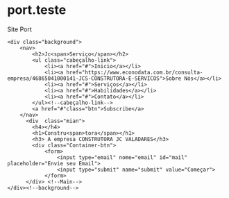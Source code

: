 # port.teste
Site Port
<!DOCTYPE html>
<html lang="PT-BR">
<head>
    <meta charset="UTF-8">
    <meta name="viewport" content="width=device-width, initial-scale=1.0">
     <link rel="stylesheet" href="style.css">
     <link rel="preconnect" href="https://fonts.gstatic.com">
     <link href="https://fonts.googleapis.com/css2?family=Josefin+Sans:ital,wght@0,100;0,200;0,300;0,400;0,500;0,600;0,700;1,100;1,200;1,300;1,400;1,500;1,600;1,700&display=swap" 
     rel="stylesheet">
     <link rel="stylesheet" href="https://cdnjs.cloudflare.com/ajax/libs/font-awesome/5.15.3/css/all.min.css" integrity="sha512-iBBXm8fW90+nuLcSKlbmrPcLa0OT92xO1BIsZ+ywDWZCvqsWgccV3gFoRBv0z+8dLJgyAHIhR35VZc2oM/gI1w=="
     crossorigin="anonymous" referrerpolicy="no-referrer" />
    <title>Portfolio website</title>
</head>
<body>
      <!---Cabeçalho-Main-->

    <div class="background">
        <nav>
            <h2>Jc<span>Serviço</span></h2>
            <ul class="cabeçalho-link">
                <li><a href="#">Inicio</a></li>
                <li><a href="https://www.econodata.com.br/consulta-empresa/46865041000141-JCS-CONSTRUTORA-E-SERVICOS">Sobre Nós</a></li>
                <li><a href="#">Serviços</a></li>
                <li><a href="#">Habilidades</a></li>
                <li><a href="#">Contato</a></li>
            </ul><!--cabeçalho-link-->
            <a href="#"class="btn">Subscribe</a>
        </nav>
          <div  class="mian">
            <h4></h4>
            <h1>Constru<span>tora</span></h1>
            <h3> A empresa CONSTRUTORA JC VALADARES</h3>
            <div class="Container-btn">
                <form>
                    <input type="email" nome="email" id="mail" placeholder="Envie seu Email">
                    <input type="submit" name="submit" value="Começar">
                </form>
          </div> <!--Main-->
    </div><!--background-->
</body>
</html>
